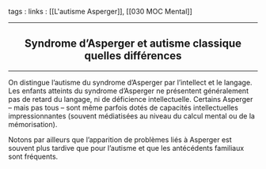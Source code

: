 tags : 
links : [[L'autisme Asperger]], [[030 MOC Mental]]

****

<h2 style="text-align: center;"> Syndrome d’Asperger et autisme classique  quelles différences </h2>

****

On distingue l’autisme du syndrome d’Asperger par l’intellect et le langage. Les enfants atteints du syndrome d’Asperger ne présentent généralement pas de retard du langage, ni de déficience intellectuelle. Certains Asperger – mais pas tous – sont même parfois dotés de capacités intellectuelles impressionnantes (souvent médiatisées au niveau du calcul mental ou de la mémorisation).

Notons par ailleurs que l’apparition de problèmes liés à Asperger est souvent plus tardive que pour l’autisme et que les antécédents familiaux sont fréquents.